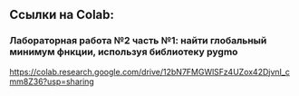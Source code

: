 ## Ссылки на Colab:

### Лабораторная работа №2 часть №1: найти глобальный минимум фнкции, используя библиотеку pygmo

https://colab.research.google.com/drive/12bN7FMGWlSFz4UZox42DjvnI_cmm8Z36?usp=sharing
